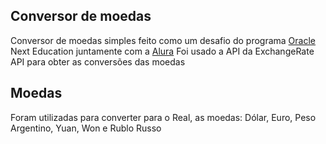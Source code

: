 ## Conversor de moedas
Conversor de moedas simples feito como um desafio do programa [Oracle](https://www.oracle.com/br/) Next Education juntamente com a [Alura](https://www.alura.com.br)
Foi usado a API da ExchangeRate API para obter as conversões das moedas

## Moedas
Foram utilizadas para converter para o Real, as moedas: Dólar, Euro, Peso Argentino, Yuan, Won e Rublo Russo
